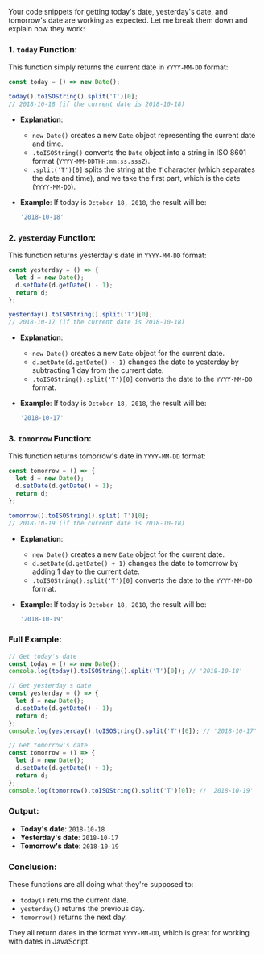 Your code snippets for getting today's date, yesterday's date, and tomorrow's date are working as expected. Let me break them down and explain how they work:

### 1. **`today` Function:**

This function simply returns the current date in `YYYY-MM-DD` format:

```javascript
const today = () => new Date();

today().toISOString().split('T')[0];
// 2018-10-18 (if the current date is 2018-10-18)
```

- **Explanation**:
  - `new Date()` creates a new `Date` object representing the current date and time.
  - `.toISOString()` converts the `Date` object into a string in ISO 8601 format (`YYYY-MM-DDTHH:mm:ss.sssZ`).
  - `.split('T')[0]` splits the string at the `T` character (which separates the date and time), and we take the first part, which is the date (`YYYY-MM-DD`).

- **Example**:
  If today is `October 18, 2018`, the result will be:
  ```javascript
  '2018-10-18'
  ```

### 2. **`yesterday` Function:**

This function returns yesterday's date in `YYYY-MM-DD` format:

```javascript
const yesterday = () => {
  let d = new Date();
  d.setDate(d.getDate() - 1);
  return d;
};

yesterday().toISOString().split('T')[0];
// 2018-10-17 (if the current date is 2018-10-18)
```

- **Explanation**:
  - `new Date()` creates a new `Date` object for the current date.
  - `d.setDate(d.getDate() - 1)` changes the date to yesterday by subtracting 1 day from the current date.
  - `.toISOString().split('T')[0]` converts the date to the `YYYY-MM-DD` format.

- **Example**:
  If today is `October 18, 2018`, the result will be:
  ```javascript
  '2018-10-17'
  ```

### 3. **`tomorrow` Function:**

This function returns tomorrow's date in `YYYY-MM-DD` format:

```javascript
const tomorrow = () => {
  let d = new Date();
  d.setDate(d.getDate() + 1);
  return d;
};

tomorrow().toISOString().split('T')[0];
// 2018-10-19 (if the current date is 2018-10-18)
```

- **Explanation**:
  - `new Date()` creates a new `Date` object for the current date.
  - `d.setDate(d.getDate() + 1)` changes the date to tomorrow by adding 1 day to the current date.
  - `.toISOString().split('T')[0]` converts the date to the `YYYY-MM-DD` format.

- **Example**:
  If today is `October 18, 2018`, the result will be:
  ```javascript
  '2018-10-19'
  ```

### Full Example:

```javascript
// Get today's date
const today = () => new Date();
console.log(today().toISOString().split('T')[0]); // '2018-10-18'

// Get yesterday's date
const yesterday = () => {
  let d = new Date();
  d.setDate(d.getDate() - 1);
  return d;
};
console.log(yesterday().toISOString().split('T')[0]); // '2018-10-17'

// Get tomorrow's date
const tomorrow = () => {
  let d = new Date();
  d.setDate(d.getDate() + 1);
  return d;
};
console.log(tomorrow().toISOString().split('T')[0]); // '2018-10-19'
```

### Output:

- **Today's date**: `2018-10-18`
- **Yesterday's date**: `2018-10-17`
- **Tomorrow's date**: `2018-10-19`

### Conclusion:

These functions are all doing what they're supposed to:
- `today()` returns the current date.
- `yesterday()` returns the previous day.
- `tomorrow()` returns the next day.

They all return dates in the format `YYYY-MM-DD`, which is great for working with dates in JavaScript.